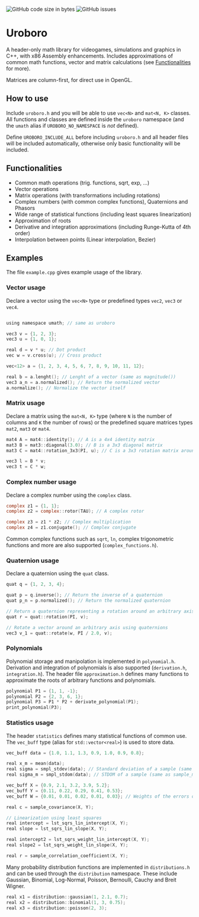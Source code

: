 <img alt="GitHub code size in bytes" src="https://img.shields.io/github/languages/code-size/mattiaisgro/uroboro"> <img alt="GitHub issues" src="https://img.shields.io/github/issues/mattiaisgro/uroboro">
# Uroboro
A header-only math library for videogames, simulations and graphics in C++, with x86 Assembly enhancements.
Includes approximations of common math functions, vector and matrix calculations (see [Functionalities](https://github.com/mattiaisgro/uroboro/blob/master/README.md#Functionalities) for more).

Matrices are column-first, for direct use in OpenGL.

## How to use
Include `uroboro.h` and you will be able to use `vec<N>` and `mat<N, K>` classes.
All functions and classes are defined inside the `uroboro` namespace (and the `umath` alias if `UROBORO_NO_NAMESPACE` is _not_ defined).

Define `UROBORO_INCLUDE_ALL` before including `uroboro.h` and all header files will be included automatically, otherwise only basic functionality will be included.

## Functionalities
- Common math operations (trig. functions, sqrt, exp, ...)
- Vector operations
- Matrix operations (with transformations including rotations)
- Complex numbers (with common complex functions), Quaternions and Phasors
- Wide range of statistical functions (including least squares linearization)
- Approximation of roots
- Derivative and integration approximations (including Runge-Kutta of 4th order)
- Interpolation between points (Linear interpolation, Bezier)

## Examples
The file `example.cpp` gives example usage of the library.

### Vector usage
Declare a vector using the `vec<N>` type or predefined types `vec2`, `vec3` or `vec4`.

```c

using namespace umath; // same as uroboro

vec3 v = {1, 2, 3};
vec3 u = {1, 0, 1};

real d = v * u; // Dot product
vec w = v.cross(u); // Cross product

vec<12> a = {1, 2, 3, 4, 5, 6, 7, 8, 9, 10, 11, 12};

real b = a.lenght(); // Lenght of a vector (same as magnitude())
vec3 a_n = a.normalized(); // Return the normalized vector
a.normalize(); // Normalize the vector itself

```

### Matrix usage
Declare a matrix using the `mat<N, K>` type (where `N` is the number of columns and `K` the number of rows) or the predefined square matrices types 
`mat2`, `mat3` or `mat4`.

```c
mat4 A = mat4::identity(); // A is a 4x4 identity matrix
mat3 B = mat3::diagonal(3.0); // B is a 3x3 diagonal matrix
mat3 C = mat4::rotation_3x3(PI, u); // C is a 3x3 rotation matrix around the given axis

vec3 l = B * v;
vec3 t = C * w;
```

### Complex number usage
Declare a complex number using the `complex` class.
```c
complex z1 = {1, 1};
complex z2 = complex::rotor(TAU); // A complex rotor

complex z3 = z1 * z2; // Complex multiplication
complex z4 = z1.conjugate(); // Complex conjugate
```
Common complex functions such as `sqrt`, `ln`, complex trigonometric functions and more are also supported (`complex_functions.h`).

### Quaternion usage
Declare a quaternion using the `quat` class.
```c
quat q = {1, 2, 3, 4};

quat p = q.inverse(); // Return the inverse of a quaternion
quat p_n = p.normalized(); // Return the normalized quaternion

// Return a quaternion representing a rotation around an arbitrary axis
quat r = quat::rotation(PI, v);

// Rotate a vector around an arbitrary axis using quaternions
vec3 v_1 = quat::rotate(w, PI / 2.0, v);
```

### Polynomials
Polynomial storage and manipolation is implemented in `polynomial.h`. Derivation and integration of polynomials is also supported (`derivation.h`, `integration.h`). The header file `approximation.h` defines many functions to approximate the roots of arbitrary functions and polynomials.
```c
polynomial P1 = {1, 1, -1};
polynomial P2 = {2, 3, 6, 1};
polynomial P3 = P1 * P2 + derivate_polynomial(P1);
print_polynomial(P3);
```

### Statistics usage
The header `statistics` defines many statistical functions of common use. The `vec_buff` type (alias for `std::vector<real>`) is used to store data.
```c
vec_buff data = {1.0, 1.1, 1.3, 0.9, 1.0, 0.9, 0.8};

real x_m = mean(data);
real sigma = smpl_stdev(data); // Standard deviation of a sample (same as sample_standard_deviation)
real sigma_m = smpl_stdom(data); // STDOM of a sample (same as sample_mean_standard_deviation)

vec_buff X = {0.9, 2.1, 3.2, 3.9, 5.2};
vec_buff Y = {0.11, 0.22, 0.29, 0.41, 0.53};
vec_buff W = {0.01, 0.01, 0.02, 0.01, 0.03}; // Weights of the errors on Y

real c = sample_covariance(X, Y);

// Linearization using least squares
real intercept = lst_sqrs_lin_intercept(X, Y);
real slope = lst_sqrs_lin_slope(X, Y);

real intercept2 = lst_sqrs_weight_lin_intercept(X, Y);
real slope2 = lst_sqrs_weight_lin_slope(X, Y);

real r = sample_correlation_coefficient(X, Y);

```

Many probability distribution functions are implemented in `distributions.h` and can be used through the `distribution` namespace. These include Gaussian, Binomial, Log-Normal, Poisson, Bernoulli, Cauchy and Breit Wigner.
```c
real x1 = distribution::gaussian(1, 2.1, 0.7);
real x2 = distribution::binomial(1, 3, 0.75);
real x3 = distribution::poisson(2, 3);
```
